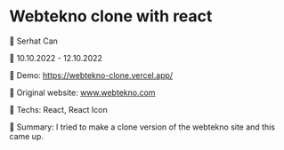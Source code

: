# Webtekno clone with react

🔵 Serhat Can

🔵 10.10.2022 - 12.10.2022

🔵 Demo: https://webtekno-clone.vercel.app/

🔵 Original website: www.webtekno.com

🔵 Techs: React, React Icon

🔵 Summary: I tried to make a clone version of the webtekno site and this came up.
